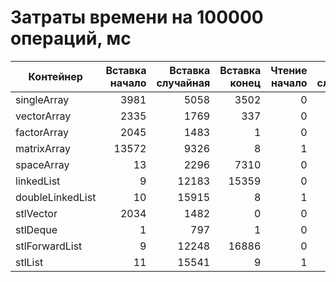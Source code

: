 # Затраты времени на 100000 операций, мс

Контейнер|Вставка начало|Вставка случайная|Вставка конец|Чтение начало|Чтение случайное|Чтение конец|Удаление начало|Удаление случайное|Удаление конец 
---|---:|---:|---:|---:|---:|---:|---:|---:|---:
singleArray|3981|5058|3502|0|0|0|4299|3448|3312
vectorArray|2335|1769|337|0|0|0|1923|1396|0
factorArray|2045|1483|1|0|0|0|1927|1389|1
matrixArray|13572|9326|8|1|1|1|14652|10156|1
spaceArray|13|2296|7310|0|1318|16213|3|4917|6923
linkedList|9|12183|15359|0|2411|37411|6|8736|17056
doubleLinkedList|10|15915|8|1|4864|0|7|8468|8
stlVector|2034|1482|0|0|1|0|1934|1396|0
stlDeque|1|797|1|0|0|0|2|803|2
stlForwardList|9|12248|16886|0|2860|34644|5|8304|31701
stlList|11|15541|9|1|4836|1|7|8515|7